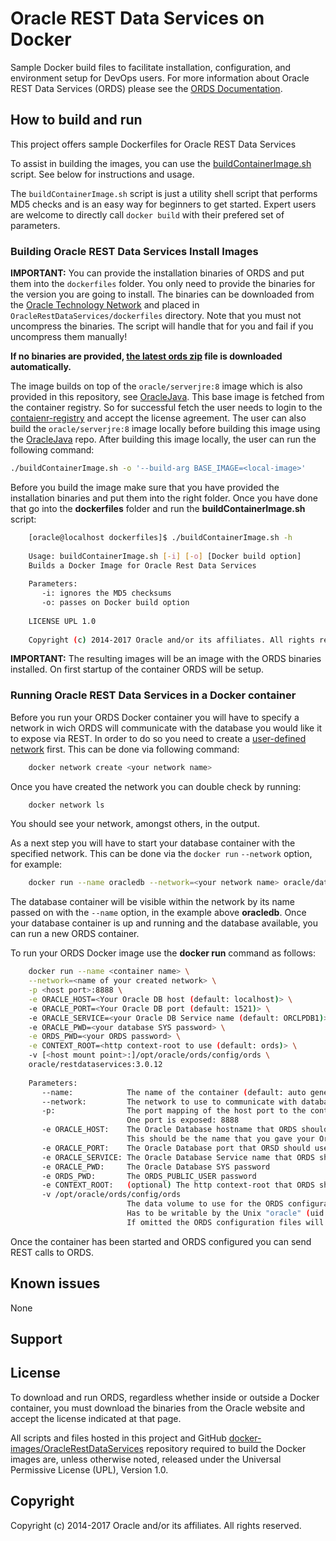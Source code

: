 # Oracle REST Data Services on Docker

Sample Docker build files to facilitate installation, configuration, and environment setup for DevOps users.
For more information about Oracle REST Data Services (ORDS) please see the [ORDS Documentation](http://www.oracle.com/technetwork/developer-tools/rest-data-services/documentation/index.html).

## How to build and run

This project offers sample Dockerfiles for Oracle REST Data Services

To assist in building the images, you can use the [buildContainerImage.sh](dockerfiles/buildContainerImage.sh) script. See below for instructions and usage.

The `buildContainerImage.sh` script is just a utility shell script that performs MD5 checks and is an easy way for beginners to get started. Expert users are welcome to directly call `docker build` with their prefered set of parameters.

### Building Oracle REST Data Services Install Images

**IMPORTANT:** You can provide the installation binaries of ORDS and put them into the `dockerfiles` folder. You only need to provide the binaries for the version you are going to install. The binaries can be downloaded from the [Oracle Technology Network](http://www.oracle.com/technetwork/developer-tools/rest-data-services/downloads/index.html) and placed in `OracleRestDataServices/dockerfiles` directory. Note that you must not uncompress the binaries. The script will handle that for you and fail if you uncompress them manually!  

**If no binaries are provided, [the latest ords zip](https://download.oracle.com/otn_software/java/ords/ords-latest.zip) file is downloaded automatically.**

The image builds on top of the `oracle/serverjre:8` image which is also provided in this repository, see [OracleJava](../OracleJava). This base image is fetched from the container registry. So for successful fetch the user needs to login to the [contaienr-registry](container-registry.oracle.com) and accept the license agreement. The user can also build the `oracle/serverjre:8` image locally before building this image using the [OracleJava](../OracleJava) repo. After building this image locally, the user can run the following command:

```bash
./buildContainerImage.sh -o '--build-arg BASE_IMAGE=<local-image>'
```

Before you build the image make sure that you have provided the installation binaries and put them into the right folder. Once you have done that go into the **dockerfiles** folder and run the **buildContainerImage.sh** script:

```bash
    [oracle@localhost dockerfiles]$ ./buildContainerImage.sh -h
    
    Usage: buildContainerImage.sh [-i] [-o] [Docker build option]
    Builds a Docker Image for Oracle Rest Data Services
    
    Parameters:
       -i: ignores the MD5 checksums
       -o: passes on Docker build option
    
    LICENSE UPL 1.0
    
    Copyright (c) 2014-2017 Oracle and/or its affiliates. All rights reserved.
```

**IMPORTANT:** The resulting images will be an image with the ORDS binaries installed. On first startup of the container ORDS will be setup.

### Running Oracle REST Data Services in a Docker container

Before you run your ORDS Docker container you will have to specify a network in wich ORDS will communicate with the database you would like it to expose via REST.
In order to do so you need to create a [user-defined network](https://docs.docker.com/engine/userguide/networking/#user-defined-networks) first.
This can be done via following command:

```bash
    docker network create <your network name>
```

Once you have created the network you can double check by running:

```bash
    docker network ls
```

You should see your network, amongst others, in the output.

As a next step you will have to start your database container with the specified network. This can be done via the `docker run` `--network` option, for example:

```bash
    docker run --name oracledb --network=<your network name> oracle/database:12.2.0.1-ee
```

The database container will be visible within the network by its name passed on with the `--name` option, in the example above **oracledb**.
Once your database container is up and running and the database available, you can run a new ORDS container.

To run your ORDS Docker image use the **docker run** command as follows:

```bash
    docker run --name <container name> \
    --network=<name of your created network> \
    -p <host port>:8888 \
    -e ORACLE_HOST=<Your Oracle DB host (default: localhost)> \
    -e ORACLE_PORT=<Your Oracle DB port (default: 1521)> \
    -e ORACLE_SERVICE=<your Oracle DB Service name (default: ORCLPDB1)> \
    -e ORACLE_PWD=<your database SYS password> \
    -e ORDS_PWD=<your ORDS password> \
    -e CONTEXT_ROOT=<http context-root to use (default: ords)> \
    -v [<host mount point>:]/opt/oracle/ords/config/ords \
    oracle/restdataservices:3.0.12
    
    Parameters:
       --name:            The name of the container (default: auto generated)
       --network:         The network to use to communicate with databases.
       -p:                The port mapping of the host port to the container port. 
                          One port is exposed: 8888
       -e ORACLE_HOST:    The Oracle Database hostname that ORDS should use (default: localhost)
                          This should be the name that you gave your Oracle database Docker container, e.g. "oracledb"
       -e ORACLE_PORT:    The Oracle Database port that ORSD should use (default: 1521)
       -e ORACLE_SERVICE: The Oracle Database Service name that ORDS should use (default: ORCLPDB1)
       -e ORACLE_PWD:     The Oracle Database SYS password
       -e ORDS_PWD:       The ORDS_PUBLIC_USER password
       -e CONTEXT_ROOT:   (optional) The http context-root that ORDS should use (default: ords)
       -v /opt/oracle/ords/config/ords
                          The data volume to use for the ORDS configuration files.
                          Has to be writable by the Unix "oracle" (uid: 54321) user inside the container!
                          If omitted the ORDS configuration files will not be persisted over container recreation.
```

Once the container has been started and ORDS configured you can send REST calls to ORDS.

## Known issues

None

## Support

## License

To download and run ORDS, regardless whether inside or outside a Docker container, you must download the binaries from the Oracle website and accept the license indicated at that page.

All scripts and files hosted in this project and GitHub [docker-images/OracleRestDataServices](./) repository required to build the Docker images are, unless otherwise noted, released under the Universal Permissive License (UPL), Version 1.0.

## Copyright

Copyright (c) 2014-2017 Oracle and/or its affiliates. All rights reserved.
